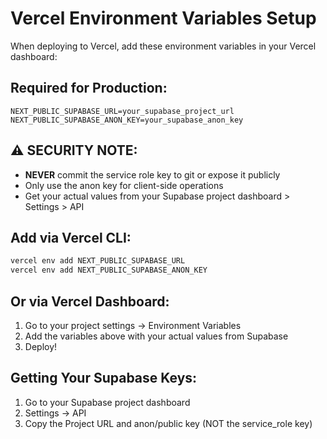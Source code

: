 # Vercel Environment Variables Setup

When deploying to Vercel, add these environment variables in your Vercel dashboard:

## Required for Production:

```
NEXT_PUBLIC_SUPABASE_URL=your_supabase_project_url
NEXT_PUBLIC_SUPABASE_ANON_KEY=your_supabase_anon_key
```

## ⚠️ SECURITY NOTE:

- **NEVER** commit the service role key to git or expose it publicly
- Only use the anon key for client-side operations
- Get your actual values from your Supabase project dashboard > Settings > API

## Add via Vercel CLI:

```bash
vercel env add NEXT_PUBLIC_SUPABASE_URL
vercel env add NEXT_PUBLIC_SUPABASE_ANON_KEY
```

## Or via Vercel Dashboard:

1. Go to your project settings → Environment Variables
2. Add the variables above with your actual values from Supabase
3. Deploy!

## Getting Your Supabase Keys:

1. Go to your Supabase project dashboard
2. Settings → API
3. Copy the Project URL and anon/public key (NOT the service_role key)
